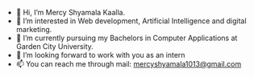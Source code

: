 - 👋 Hi, I’m Mercy Shyamala Kaalla.
- 👀 I’m interested in Web development, Artificial Intelligence and digital marketing.
- 🌱 I’m currently pursuing my Bachelors in Computer Applications at Garden City University.
- 💞️ I’m looking forward to work with you as an intern
- 📫 You can reach me through mail: mercyshyamala1013@gmail.com

<!---
mersayy/mersayy is a ✨ special ✨ repository because its `README.md` (this file) appears on your GitHub profile.
You can click the Preview link to take a look at your changes.
--->
